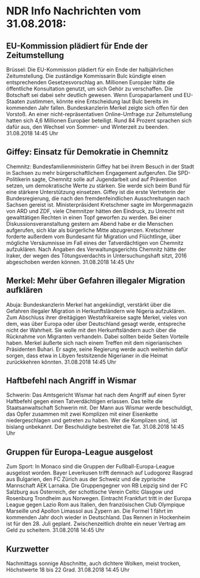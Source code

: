 # NDR Info Nachrichten vom 31.08.2018:


## EU-Kommission plädiert für Ende der Zeitumstellung
Brüssel: Die EU-Kommission plädiert für ein Ende der halbjährlichen Zeitumstellung. Die zuständige Kommissarin Bulc kündigte einen entsprechenden Gesetzesvorschlag an. Millionen Europäer hätte die öffentliche Konsultation genutzt, um sich Gehör zu verschaffen. Die Botschaft sei dabei sehr deutlich gewesen. Wenn Europaparlament und EU-Staaten zustimmen, könnte eine Entscheidung laut Bulc bereits im kommenden Jahr fallen. Bundeskanzlerin Merkel zeigte sich offen für den Vorstoß. An einer nicht-repräsentativen Online-Umfrage zur Zeitumstellung hatten sich 4,6 Millionen Europäer beteiligt. Rund 84 Prozent sprachen sich dafür aus, den Wechsel von Sommer- und Winterzeit zu beenden. 31.08.2018 14:45 Uhr 

## Giffey: Einsatz für Demokratie in Chemnitz
Chemnitz: Bundesfamilienministerin Giffey hat bei ihrem Besuch in der Stadt in Sachsen zu mehr bürgerschaftlichem Engagement aufgerufen. Die SPD-Politikerin sagte, Chemnitz solle auf Jugendarbeit und auf Prävention setzen, um demokratische Werte zu stärken. Sie werde sich beim Bund für eine stärkere Unterstützung einsetzen. Giffey ist die erste Vertreterin der Bundesregierung, die nach den fremdenfeindlichen Ausschreitungen nach Sachsen gereist ist. Ministerpräsident Kretschmer sagte im Morgenmagazin von ARD und ZDF, viele Chemnitzer hätten den Eindruck, zu Unrecht mit gewalttätigen Rechten in einen Topf geworfen zu werden. Bei einer Diskussionsveranstaltung gestern am Abend habe er die Menschen aufgerufen, sich klar als bürgerliche Mitte abzugrenzen. Kretschmer forderte außerdem vom Bundesamt für Migration und Flüchtlinge, über mögliche Versäumnisse im Fall eines der Tatverdächtigen von Chemnitz aufzuklären. Nach Angaben des Verwaltungsgerichts Chemnitz hätte der Iraker, der wegen des Tötungsverdachts in Untersuchungshaft sitzt, 2016 abgeschoben werden können. 31.08.2018 14:45 Uhr 

## Merkel: Mehr über Gefahren illegaler Migration aufklären
Abuja: Bundeskanzlerin Merkel hat angekündigt, verstärkt über die Gefahren illegaler Migration in Herkunftsländern wie Nigeria aufzuklären. Zum Abschluss ihrer dreitägigen Westafrikareise sagte Merkel, vieles von dem, was über Europa oder über Deutschland gesagt werde, entspreche nicht der Wahrheit. Sie wolle mit den Herkunftsländern auch über die Rücknahme von Migranten verhandeln. Dabei sollten beide Seiten Vorteile haben. Merkel äußerte sich nach einem Treffen mit dem nigerianischen Präsidenten Buhari. Er sagte, seine Regierung werde auch weiterhin dafür sorgen, dass etwa in Libyen festsitzende Nigerianer in die Heimat zurückkehren könnten. 31.08.2018 14:45 Uhr 

## Haftbefehl nach Angriff in Wismar
Schwerin:	Das Amtsgericht Wismar hat nach dem Angriff auf einen Syrer Haftbefehl gegen einen Tatverdächtigen erlassen. Das teilte die Staatsanwaltschaft Schwerin mit. Der Mann aus Wismar werde beschuldigt, das Opfer zusammen mit zwei Komplizen mit einer Eisenkette niedergeschlagen und getreten zu haben. Wer die Komplizen sind, ist bislang unbekannt. Der Beschuldigte bestreitet die Tat. 31.08.2018 14:45 Uhr 

## Gruppen für Europa-League ausgelost
Zum Sport: In Monaco sind die Gruppen der Fußball-Europa-League ausgelost worden. Bayer Leverkusen trifft demnach auf Ludogorez Rasgrad aus Bulgarien, den FC Zürich aus der Schweiz und die zyprische Mannschaft AEK Larnaka. Die Gruppengegner von RB Leipzig sind der FC Salzburg aus Österreich, der schottische Verein Celtic Glasgow und Rosenburg Trondheim aus Norwegen. Eintracht Frankfurt tritt in der Europa League gegen Lazio Rom aus Italien, den französischen Club Olympique Marseille und Apollon Limassol aus Zypern an. Die Formel 1 fährt im kommenden Jahr doch wieder in Deutschland. Das Rennen in Hockenheim ist für den 28. Juli geplant. Zwischenzeitlich drohte ein neuer Vertrag am Geld zu scheitern. 31.08.2018 14:45 Uhr 

## Kurzwetter
Nachmittags sonnige Abschnitte, auch dichtere Wolken, meist trocken, Höchstwerte 18 bis 22 Grad. 31.08.2018 14:45 Uhr 
